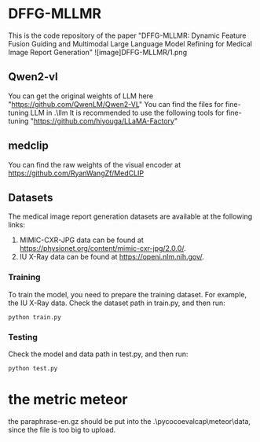 # DFFG-MLLMR
This is the code repository of the paper "DFFG-MLLMR: Dynamic Feature Fusion Guiding and Multimodal Large Language Model Refining for Medical Image Report Generation"
![image]DFFG-MLLMR/1.png

## Qwen2-vl
You can get the original weights of LLM here "https://github.com/QwenLM/Qwen2-VL"
You can find the files for fine-tuning LLM in .\llm
It is recommended to use the following tools for fine-tuning "https://github.com/hiyouga/LLaMA-Factory"

## medclip
You can find the raw weights of the visual encoder at https://github.com/RyanWangZf/MedCLIP

## Datasets
The medical image report generation datasets are available at the following links:
1. MIMIC-CXR-JPG data can be found at https://physionet.org/content/mimic-cxr-jpg/2.0.0/.
2. IU X-Ray data can be found at https://openi.nlm.nih.gov/.

### Training

To train the model, you need to prepare the training dataset. For example, the IU X-Ray data.
Check the dataset path in train.py, and then run:
```
python train.py
```
### Testing
Check the model and data path in test.py, and then run:
```
python test.py
```

# the metric meteor
the paraphrase-en.gz should be put into the .\pycocoevalcap\meteor\data, since the file is too big to upload.
